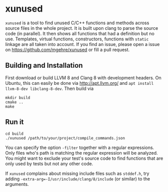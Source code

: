 # xunused
`xunused` is a tool to find unused C/C++ functions and methods across source files in the whole project.
It is built upon clang to parse the source code (in parallel). It then shows all functions that had
a definition but no use. Templates, virtual functions, constructors, functions with `static` linkage are
all taken into account. If you find an issue, please open a issue on https://github.com/mgehre/xunused or fill a pull request.

## Building and Installation
First download or build LLVM 8 and Clang 8 with development headers.
On Ubuntu, this can easily be done via http://apt.llvm.org/ and `apt install llvm-8-dev libclang-8-dev`.
Then build via
```
mkdir build
cmake ..
make
```

## Run it
```
cd build
./xunused /path/to/your/project/compile_commands.json
```
You can specify the option `-filter` together with a regular expressions. Only files who's path is matching the regular
expression will be analyzed. You might want to exclude your test's source code to find functions that are only used by tests but not any other code.

If `xunused` complains about missing include files such as `stddef.h`, try adding `-extra-arg=-I/usr/include/clang/8/include` (or similar) to the arguments.